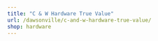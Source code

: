 ```yaml
---
title: "C & W Hardware True Value"
url: /dawsonville/c-and-w-hardware-true-value/
shop: hardware
---
```

